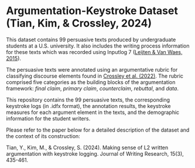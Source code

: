 # Argumentation-Keystroke Dataset (Tian, Kim, &amp; Crossley, 2024)

This dataset contains 99 persuasive texts produced by undergraduate students at a U.S. university. It also includes the writing process information for these texts which was recorded using Inputlog 7 ([Leijten & Van Waes, 2015](https://www.sciencedirect.com/science/article/abs/pii/S8755461515000778)).

The persuasive texts were annotated using an argumentative rubric for
classifying discourse elements found in [Crossley et al. (2022)](https://jowr.org/pkp/ojs/index.php/jowr/article/view/831). The rubric comprised
five categories as the building blocks of the argumentation framework: _final claim_,
_primary claim_, _counterclaim_, _rebuttal_, and _data_.

This repository contains the 99 persuasive texts, the corresponding keystroke logs (in .idfx format), the annotation results, the keystroke measures for each argument element in the texts, and the demographic information for the student writers.

Please refer to the paper below for a detailed description of the dataset and the context of its construction:

Tian, Y., Kim, M., & Crossley, S. (2024). Making sense of L2 written argumentation with keystroke logging. Journal of Writing Research, 15(3), 435-461.
